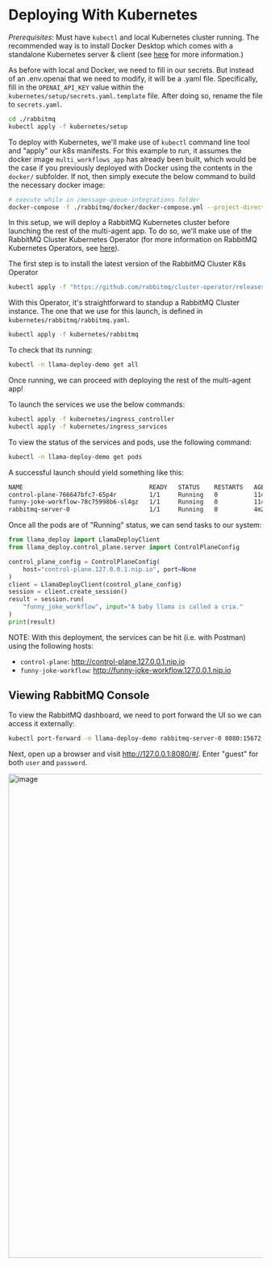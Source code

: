 # Deploying With Kubernetes

_Prerequisites_: Must have `kubectl` and local Kubernetes cluster running. The
recommended way is to install Docker Desktop which comes with a standalone
Kubernetes server & client (see
[here](https://docs.docker.com/desktop/kubernetes/) for more information.)

As before with local and Docker, we need to fill in our secrets. But instead of
an .env.openai that we need to modify, it will be a .yaml file. Specifically, fill in
the `OPENAI_API_KEY` value within the `kubernetes/setup/secrets.yaml.template`
file. After doing so, rename the file to `secrets.yaml`.

```sh
cd ./rabbitmq
kubectl apply -f kubernetes/setup
```

To deploy with Kubernetes, we'll make use of `kubectl` command line tool and
"apply" our k8s manifests. For this example to run, it assumes the docker image
`multi_workflows_app` has already been built, which would be the case if you
previously deployed with Docker using the contents in the `docker/` subfolder.
If not, then simply execute the below command to build the necessary docker image:

```sh
# execute while in /message-queue-integrations folder
docker-compose -f ./rabbitmq/docker/docker-compose.yml --project-directory ./ build
```

In this setup, we will deploy a RabbitMQ Kubernetes cluster before launching the
rest of the multi-agent app. To do so, we'll make use of the RabbitMQ Cluster
Kubernetes Operator (for more information on RabbitMQ Kubernetes Operators, see
[here](https://www.rabbitmq.com/kubernetes/operator/operator-overview)).

The first step is to install the latest version of the RabbitMQ Cluster K8s
Operator

```sh
kubectl apply -f "https://github.com/rabbitmq/cluster-operator/releases/latest/download/cluster-operator.yml"
```

With this Operator, it's straightforward to standup a RabbitMQ Cluster instance.
The one that we use for this launch, is defined in `kubernetes/rabbitmq/rabbitmq.yaml`.

```sh
kubectl apply -f kubernetes/rabbitmq
```

To check that its running:

```sh
kubectl -n llama-deploy-demo get all
```

Once running, we can proceed with deploying the rest of the multi-agent app!

To launch the services we use the below commands:

```sh
kubectl apply -f kubernetes/ingress_controller
kubectl apply -f kubernetes/ingress_services
```

To view the status of the services and pods, use the following command:

```sh
kubectl -n llama-deploy-demo get pods
```

A successful launch should yield something like this:

```sh
NAME                                   READY   STATUS    RESTARTS   AGE
control-plane-766647bfc7-65p4r         1/1     Running   0          114s
funny-joke-workflow-78c75998b6-sl4gz   1/1     Running   0          114s
rabbitmq-server-0                      1/1     Running   0          4m29s
```

Once all the pods are of "Running" status, we can send tasks to our system:

```python
from llama_deploy import LlamaDeployClient
from llama_deploy.control_plane.server import ControlPlaneConfig

control_plane_config = ControlPlaneConfig(
    host="control-plane.127.0.0.1.nip.io", port=None
)
client = LlamaDeployClient(control_plane_config)
session = client.create_session()
result = session.run(
    "funny_joke_workflow", input="A baby llama is called a cria."
)
print(result)
```

NOTE: With this deployment, the services can be hit (i.e. with Postman) using
the following hosts:

- `control-plane`: <http://control-plane.127.0.0.1.nip.io>
- `funny-joke-workflow`: <http://funny-joke-workflow.127.0.0.1.nip.io>

## Viewing RabbitMQ Console

To view the RabbitMQ dashboard, we need to port forward the UI so we can access
it externally:

```sh
kubectl port-forward -n llama-deploy-demo rabbitmq-server-0 8080:15672
```

Next, open up a browser and visit http://127.0.0.1:8080/#/. Enter "guest" for
both `user` and `password`.

<img width="960" alt="image" src="https://github.com/user-attachments/assets/8e6085d1-0545-4493-acd4-c8485bee953e">
